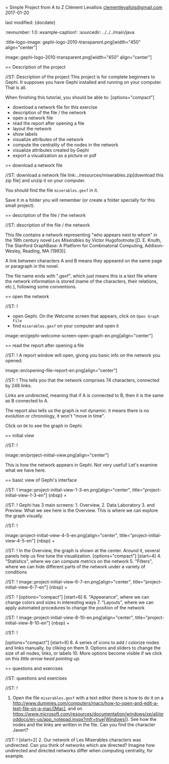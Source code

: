 = Simple Project from A to Z
Clément Levallois <clementlevallois@gmail.com>
2017-01-20

last modified: {docdate}

:revnumber: 1.0
:example-caption!:
:sourcedir: ../../../main/java

:title-logo-image: gephi-logo-2010-transparent.png[width="450" align="center"]

image::gephi-logo-2010-transparent.png[width="450" align="center"]

== Description of the project

//ST: Description of the project
This project is for complete beginners to Gephi.
It supposes you have Gephi installed and running on your computer. That is all.

When finishing this tutorial, you should be able to:
[options="compact"]
- download a network file for this exercise
- description of the file / the network
- open a network file
- read the report after opening a file
- layout the network
- show labels
- visualize attributes of the network
- compute the centrality of the nodes in the network
- visualize attributes created by Gephi
- export a visualization as a picture or pdf


== download a network file

//ST: download a network file
link:../resources/miserables.zip[download this zip file] and unzip it on your computer.

You should find the file `miserables.gexf` in it.

Save it in a folder you will remember (or create a folder specially for this small project).

== description of the file / the network

//ST: description of the file / the network

This file contains a network representing "who appears next to whom" in the 19th century novel _Les Misérables_ by Victor Hugofootnote:[D. E. Knuth, The Stanford GraphBase: A Platform for Combinatorial Computing, Addison-Wesley, Reading, MA (1993)].

A link between characters A and B means they appeared on the same page or paragraph in the novel.

The file name ends with ".gexf", which just means this is a text file where the network information is stored (name of the characters, their relations, etc.), following some conventions.


== open the network

//ST: !
- open Gephi. On the Welcome screen that appears,  click on `Open Graph File`
- find `miserables.gexf` on your computer and open it

image::en/gephi-welcome-screen-open-graph-en.png[align="center"]

== read the report after opening a file

//ST: !
A report window will open, giving you basic info on the network you opened:

image::en/opening-file-report-en.png[align="center"]

//ST: !
This tells you that the network comprises 74 characters, connected by 248 links.

Links are undirected, meaning that if A is connected to B, then it is the same as B connected to A.

The report also tells us the graph is not dynamic: it means there is no evolution or chronology, it won't "move in time".

Click on `OK` to see the graph in Gephi.

== initial view

//ST: !

image::en/project-initial-view.png[align="center"]

This is how the network appears in Gephi. Not very useful! Let's examine what we have here.

== basic view of Gephi's interface

//ST: !
image::project-initial-view-1-3-en.png[align="center", title="project-initial-view-1-3-en"]
{nbsp} +

//ST: !
Gephi has 3 main screens: 1. Overview, 2. Data Laboratory 3. and Preview.
What we see here is the Overview.
This is where we can explore the graph visually.

//ST: !

image::project-initial-view-4-5-en.png[align="center", title="project-initial-view-4-5-en"]
{nbsp} +

//ST: !
In the Overview, the graph is shown at the center. Around it, several panels help us fine tune the visualization.
[options="compact"]
[start=4]
4. "Statistics", where we can compute metrics on the network
5. "Filters", where we can hide different parts of the network under a variety of conditions

//ST: !
image::project-initial-view-6-7-en.png[align="center", title="project-initial-view-6-7-en"]
{nbsp} +


//ST: !
[options="compact"]
[start=6]
6. "Appearance", where we can change colors and sizes in interesting ways
7. "Layouts", where we can apply automated procedures to change the position of the network

//ST: !
image::project-initial-view-8-10-en.png[align="center", title="project-initial-view-8-10-en"]
{nbsp} +

//ST: !

[options="compact"]
[start=8]
8. A series of icons to add / colorize nodes and links manually, by cliking on them
9. Options and sliders to change the size of all nodes, links, or labels
10. More options become visible if we click on this *little arrow head pointing up*.






== questions and exercises

//ST: questions and exercises

//ST: !

1. Open the file `miserables.gexf` with a text editor (here is how to do it on a http://www.dummies.com/computers/macs/how-to-open-and-edit-a-text-file-on-a-mac/[Mac], and on https://www.microsoft.com/resources/documentation/windows/xp/all/proddocs/en-us/app_notepad.mspx?mfr=true[Windows]). See how the nodes and the links are written in the file. Can you find the character Javert?

//ST: !
[start=2]
2. Our network of Les Miserables characters was undirected. Can you think of networks which are directed?
Imagine how undirected and directed networks differ when computing centrality, for example.
